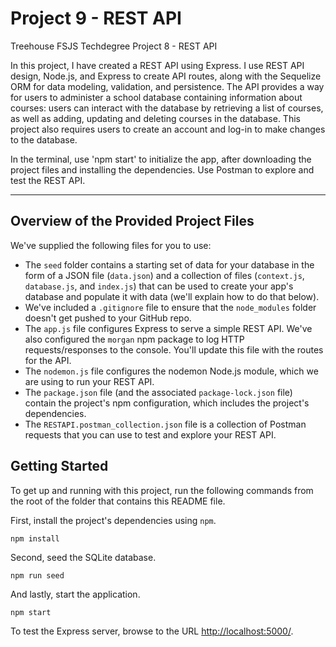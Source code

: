 # Project 9 - REST API
 Treehouse FSJS Techdegree Project 8 - REST API

In this project, I have created a REST API using Express. I use REST API design, Node.js, and Express to create API routes, along with the Sequelize ORM for data modeling, validation, and persistence. 
The API provides a way for users to administer a school database containing information about courses: users can interact with the database by retrieving a list of courses, as well as adding, updating and deleting courses in the database. This project also requires users to create an account and log-in to make changes to the database.

In the terminal, use 'npm start' to initialize the app, after downloading the project files and installing the dependencies.
Use Postman to explore and test the REST API.

---

## Overview of the Provided Project Files

We've supplied the following files for you to use: 

* The `seed` folder contains a starting set of data for your database in the form of a JSON file (`data.json`) and a collection of files (`context.js`, `database.js`, and `index.js`) that can be used to create your app's database and populate it with data (we'll explain how to do that below).
* We've included a `.gitignore` file to ensure that the `node_modules` folder doesn't get pushed to your GitHub repo.
* The `app.js` file configures Express to serve a simple REST API. We've also configured the `morgan` npm package to log HTTP requests/responses to the console. You'll update this file with the routes for the API.
* The `nodemon.js` file configures the nodemon Node.js module, which we are using to run your REST API.
* The `package.json` file (and the associated `package-lock.json` file) contain the project's npm configuration, which includes the project's dependencies.
* The `RESTAPI.postman_collection.json` file is a collection of Postman requests that you can use to test and explore your REST API.

## Getting Started

To get up and running with this project, run the following commands from the root of the folder that contains this README file.

First, install the project's dependencies using `npm`.

```
npm install
```

Second, seed the SQLite database.

``` 
npm run seed
```

And lastly, start the application.

```
npm start
```

To test the Express server, browse to the URL [http://localhost:5000/](http://localhost:5000/).